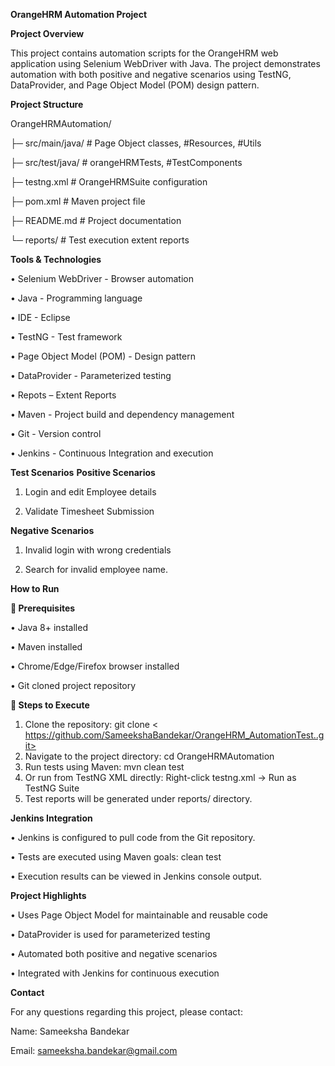 **OrangeHRM Automation Project**


**Project Overview**

This project contains automation scripts for the OrangeHRM web application using Selenium WebDriver with Java.
The project demonstrates automation with both positive and negative scenarios using TestNG, DataProvider, and Page Object Model (POM) design pattern.


**Project Structure**

OrangeHRMAutomation/

├─ src/main/java/            # Page Object classes, #Resources, #Utils

├─ src/test/java/            # orangeHRMTests, #TestComponents

├─ testng.xml                # OrangeHRMSuite configuration

├─ pom.xml                   # Maven project file

├─ README.md            # Project documentation

└─ reports/                  # Test execution extent reports


**Tools & Technologies**

•	Selenium WebDriver - Browser automation

•	Java - Programming language

•	IDE - Eclipse

•	TestNG - Test framework

•	Page Object Model (POM) - Design pattern

•	DataProvider - Parameterized testing

•	Repots – Extent Reports

•	Maven - Project build and dependency management

•	Git - Version control

•	Jenkins - Continuous Integration and execution


**Test Scenarios**
**Positive Scenarios**
1.	Login and edit Employee details
   
3.	Validate Timesheet Submission
   
**Negative Scenarios**
1.	Invalid login with wrong credentials
   
3.	Search for invalid employee name.

   
   
**How to Run**

**	Prerequisites**

•	Java 8+ installed

•	Maven installed

•	Chrome/Edge/Firefox browser installed

•	Git cloned project repository


**	Steps to Execute**

1.	Clone the repository:
git clone < https://github.com/SameekshaBandekar/OrangeHRM_AutomationTest..git>
2.	Navigate to the project directory:
cd OrangeHRMAutomation
3.	Run tests using Maven:
mvn clean test
4.	Or run from TestNG XML directly:
Right-click testng.xml -> Run as TestNG Suite
5.	Test reports will be generated under reports/ directory.

   

**Jenkins Integration**

•	Jenkins is configured to pull code from the Git repository.

•	Tests are executed using Maven goals:
clean test

•	Execution results can be viewed in Jenkins console output.

 
**Project Highlights**

•	Uses Page Object Model for maintainable and reusable code

•	DataProvider is used for parameterized testing

•	Automated both positive and negative scenarios

•	Integrated with Jenkins for continuous execution


**Contact**

For any questions regarding this project, please contact:

Name: Sameeksha Bandekar

Email: sameeksha.bandekar@gmail.com
